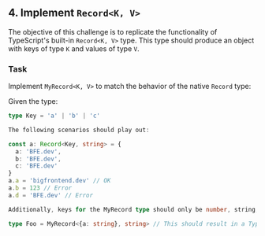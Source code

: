 ## 4. Implement `Record<K, V>`

The objective of this challenge is to replicate the functionality of TypeScript's built-in `Record<K, V>` type. This type should produce an object with keys of type `K` and values of type `V`.

### Task

Implement `MyRecord<K, V>` to match the behavior of the native `Record` type:

Given the type:

```typescript
type Key = 'a' | 'b' | 'c'

The following scenarios should play out:

const a: Record<Key, string> = {
  a: 'BFE.dev',
  b: 'BFE.dev',
  c: 'BFE.dev'
}
a.a = 'bigfrontend.dev' // OK
a.b = 123 // Error
a.d = 'BFE.dev' // Error

Additionally, keys for the MyRecord type should only be number, string, or symbol:

type Foo = MyRecord<{a: string}, string> // This should result in a TypeScript error.
